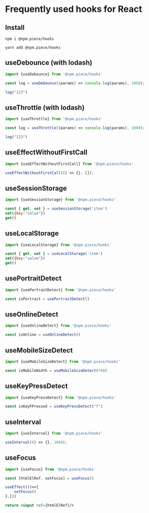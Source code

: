 <div style='display: flex;align-items: center;justify-content: center'>
<img src='https://svgshare.com/i/jfX.svg' alt=''/>
</div> 

# Frequently used hooks for React

## Install

```
npm i @npm.piece/hooks
```

```
yarn add @npm.piece/hooks
```

## useDebounce (with lodash)

```javascript
import {useDebounce} from '@npm.piece/hooks'
```

```javascript
const log = useDebounce((params) => console.log(params), 1000);

log("123")
```

## useThrottle (with lodash)

```javascript
import {useThrottle} from '@npm.piece/hooks'
```

```javascript
const log = useThrottle((params) => console.log(params), 1000);

log("123")
```

## useEffectWithoutFirstCall

```javascript
import {useEffectWithoutFirstCall} from '@npm.piece/hooks'
```

```javascript
useEffectWithoutFirstCall(() => {}, []);
```


## useSessionStorage

```javascript
import {useSessionStorage} from '@npm.piece/hooks'
```

```javascript
const { get, set } = useSessionStorage('item')
set({key:"value"})
get()
```

## useLocalStorage

```javascript
import {useLocalStorage} from '@npm.piece/hooks'
```

```javascript
const { get, set } = useLocalStorage('item')
set({key:"value"})
get()
```

## usePortraitDetect

```javascript
import {usePortraitDetect} from '@npm.piece/hooks'
```

```javascript
const isPortrait = usePortraitDetect()
```

## useOnlineDetect

```javascript
import {useOnlineDetect} from '@npm.piece/hooks'
```

```javascript
const isOnline = useOnlineDetect()
```

## useMobileSizeDetect

```javascript
import {useMobileSizeDetect} from '@npm.piece/hooks'
```

```javascript
const isMobileWidth = useMobileSizeDetect(768)
```

## useKeyPressDetect

```javascript
import {useKeyPressDetect} from '@npm.piece/hooks'
```

```javascript
const isKeyFPressed = useKeyPressDetect("f")
```

## useInterval

```javascript
import {useInterval} from '@npm.piece/hooks'
```

```javascript
useInterval(() => {}, 1000);
```

## useFocus

```javascript
import {useFocus} from '@npm.piece/hooks'
```

```jsx
const [htmlElRef, setFocus] = useFocus()

useEffect(()=>{
    setFocus()
},[])

return <input ref={htmlElRef}/>
```
